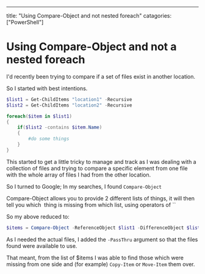 ---
title: "Using Compare-Object and not nested foreach"
catagories: ["PowerShell"]

# Using Compare-Object and not a nested foreach

I'd recently been trying to compare if a set of files exist in another location.

So I started with best intentions.

```powershell
$list1 = Get-ChildItems "location1" -Recursive
$list2 = Get-ChildItems "location2" -Recursive

foreach($item in $list1)
{
    if($list2 -contains $item.Name)
    {
        #do some things
    }
}
```

This started to get a little tricky to manage and track as I was dealing with a collection of files and trying to compare a specific element from one file with the whole array of files I had from the other location.

So I turned to Google; In my searches, I found `Compare-Object`

Compare-Object allows you to provide 2 different lists of things, it will then tell you which  thing is missing from which list, using operators of ``

So my above reduced to:

```powershell
$items = Compare-Object -ReferenceObject $list1 -DifferenceObject $list2
```

As I needed the actual files, I added the `-PassThru` argument so that the files found were available to use.

That meant, from the list of $items I was able to find those which were missing from one side and (for example) `Copy-Item` or `Move-Item` them over.